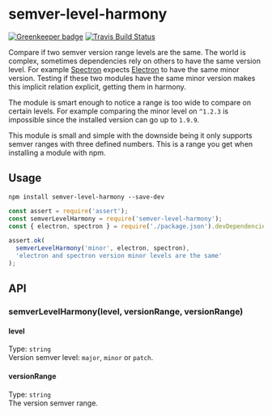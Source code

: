# semver-level-harmony

[![Greenkeeper badge](https://badges.greenkeeper.io/Siilwyn/semver-level-harmony.svg)](https://greenkeeper.io/)
[![Travis Build Status][travis-icon]][travis]

Compare if two semver version range levels are the same. The world is complex, sometimes dependencies rely on others to have the same version level. For example [Spectron](https://github.com/electron/spectron) expects [Electron](https://github.com/electron/electron) to have the same minor version. Testing if these two modules have the same minor version makes this implicit relation explicit, getting them in harmony.

The module is smart enough to notice a range is too wide to compare on certain levels. For example comparing the minor level on `^1.2.3` is impossible since the installed version can go up to `1.9.9`.

This module is small and simple with the downside being it only supports semver ranges with three defined numbers. This is a range you get when installing a module with npm.

## Usage
`npm install semver-level-harmony --save-dev`

```js
const assert = require('assert');
const semverLevelHarmony = require('semver-level-harmony');
const { electron, spectron } = require('./package.json').devDependencies;

assert.ok(
  semverLevelHarmony('minor', electron, spectron),
  'electron and spectron version minor levels are the same'
);
```

## API
### semverLevelHarmony(level, versionRange, versionRange)

#### level
Type: `string`  
Version semver level: `major`, `minor` or `patch`.

#### versionRange
Type: `string`  
The version semver range.

[travis]: https://travis-ci.org/Siilwyn/semver-level-harmony
[travis-icon]: https://img.shields.io/travis/Siilwyn/semver-level-harmony/master.svg?style=flat-square
